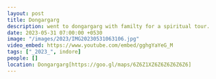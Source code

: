 ```yaml
---
layout: post
title: Dongargarg
description: went to dongargarg with familty for a spiritual tour.
date: 2023-05-31 07:00:00 +0530
image: "/images/2023/IMG20230531063106.jpg"
video_embed: https://www.youtube.com/embed/gghgYaYeG_M
tags: ["_2023_", indore]
people: []
location: Dongargarg[https://goo.gl/maps/6Z6Z1XZ6Z6Z6Z6Z6Z6]
---
```

